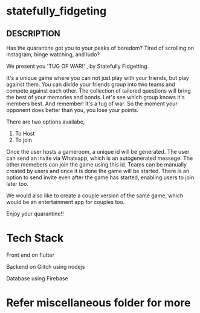 # statefully_fidgeting



## DESCRIPTION

Has the quarantine got you to your peaks of boredom?
Tired of scrolling on instagram, binge watching, and ludo?

We present you 'TUG OF WAR!' , by Statefully Fidgetting.


It's a unique game where you can not just play with your friends, but play against them.
You can divide your friends group into two teams and compete against each other.
The collection of tailored questions will bring the best of your memories and bonds.
Let's see which group knows it's members best.
And remember!
It's a tug of war. So the moment your opponent does better than you, you lose your points.

There are two options availabe, 
1. To Host
2. To join

Once the user hosts a gameroom, a unique id will be generated. The user can send an invite via Whatsapp, which is an autogenerated messege. The other memebers can join the game using this id. Teams can be manually created by users and once it is done the game will be started.
There is an option to send invite even after the game has started, enabling users to join later too.


We would also like to create a couple version of the same game, which would be an entertainment app for couples too.



Enjoy your quarantine!!

# Tech Stack

Front end on flutter

Backend on Glitch using nodejs

Database using Firebase

# Refer miscellaneous folder for more

